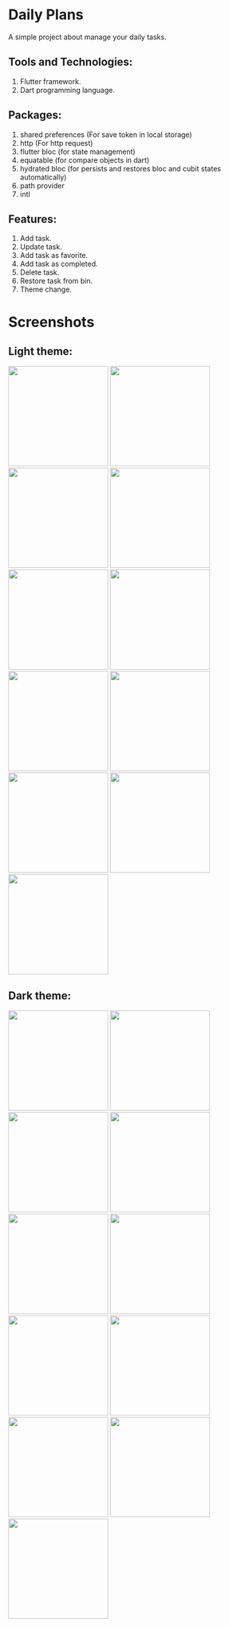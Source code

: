 # Daily Plans

A simple project about manage your daily tasks.

## Tools and Technologies:
1. Flutter framework.
2. Dart programming language.

## Packages:
1. shared preferences (For save token in local storage)
2. http (For http request)
3. flutter bloc (for state management)
4. equatable (for compare objects in dart)
5. hydrated bloc (for persists and restores bloc and cubit states automatically)
6. path provider
7. intl

## Features:
1. Add task.
2. Update task.
3. Add task as favorite.
4. Add task as completed.
5. Delete task.
6. Restore task from bin.
7. Theme change.

# Screenshots
## Light theme:
<p float="left">
<img src="screenshots/Light/1.1.pending.jpg" width="200" />
<img src="screenshots/Light/1.2.addt.jpg" width="200" />
<img src="screenshots/Light/1.3.pending.jpg" width="200" />
<img src="screenshots/Light/2.completet.jpg" width="200" />
<img src="screenshots/Light/3.fav.jpg" width="200" />
<img src="screenshots/Light/4.pendingpopup.jpg" width="200" />
<img src="screenshots/Light/5.editt.jpg" width="200" />
<img src="screenshots/Light/6.drawer.jpg" width="200" />
<img src="screenshots/Light/7.bin.jpg" width="200" />
<img src="screenshots/Light/8.binpopup.jpg" width="200" />
<img src="screenshots/Light/9.deleteallpopup.jpg" width="200" />


## Dark theme:
<p float="left">
<img src="screenshots/Dark/1.1.pending.jpg" width="200" />
<img src="screenshots/Dark/1.2.addt.jpg" width="200" />
<img src="screenshots/Dark/1.3.pending.jpg" width="200" />
<img src="screenshots/Dark/2.completet.jpg" width="200" />
<img src="screenshots/Dark/3.fav.jpg" width="200" />
<img src="screenshots/Dark/4.pendingpopup.jpg" width="200" />
<img src="screenshots/Dark/5.editt.jpg" width="200" />
<img src="screenshots/Dark/6.drawer.jpg" width="200" />
<img src="screenshots/Dark/7.bin.jpg" width="200" />
<img src="screenshots/Dark/8.binpopup.jpg" width="200" />
<img src="screenshots/Dark/9.deleteallpopup.jpg" width="200" />

